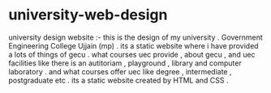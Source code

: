 # university-web-design

university design website :-
this is the design of my university . Government Engineering College Ujjain (mp) . its a static website where i have provided a lots of things of gecu .
what courses uec provide , about gecu , and uec facilities like there is an autitoriam , playground , library and computer laboratory . and what courses offer uec 
like degree , intermediate , postgraduate etc . 
its a static website created by  HTML and CSS .

